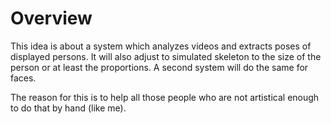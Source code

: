 # Overview

This idea is about a system which analyzes videos and extracts poses of 
displayed persons. It will also adjust to simulated skeleton to the size of 
the person or at least the proportions.
A second system will do the same for faces.

The reason for this is to help all those people who are not artistical enough
to do that by hand (like me).


